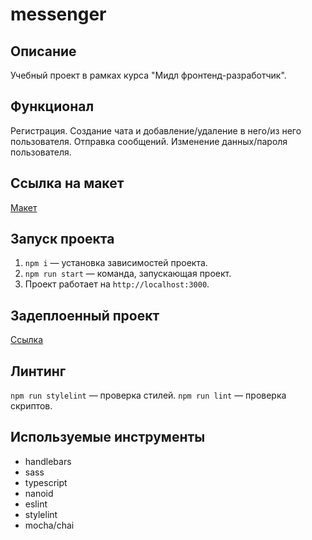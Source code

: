 messenger
==============================

## Описание

Учебный проект в рамках курса "Мидл фронтенд-разработчик".

## Функционал

Регистрация. Создание чата и добавление/удаление в него/из него пользователя. Отправка сообщений. Изменение данных/пароля пользователя.

## Ссылка на макет

[Макет](https://www.figma.com/file/8FZiCyfEdIhAqLN9ItlmOv/messenger?node-id=0%3A1)

## Запуск проекта

1. `npm i` — установка зависимостей проекта.
2. `npm run start` — команда, запускающая проект.
3. Проект работает на `http://localhost:3000`.

## Задеплоенный проект

[Ссылка](https://radiant-dragon-58e417.netlify.app/)

## Линтинг

`npm run stylelint` — проверка стилей.
`npm run lint` — проверка скриптов.

## Используемые инструменты

- handlebars
- sass
- typescript
- nanoid
- eslint
- stylelint
- mocha/chai
